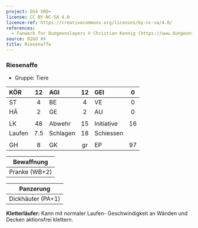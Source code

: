 ```yaml
---
project: DS4 SRD+
license: CC BY-NC-SA 4.0
licence-ref: https://creativecommons.org/licenses/by-nc-sa/4.0/
references: 
  - Fanwerk for Dungeonslayers © Christian Kennig (https://www.dungeonslayers.net/)
source: D2GO #4
title: Riesenaffe
---
```


### Riesenaffe

- Gruppe: Tiere

| KÖR    | 12  | AGI      | 12  | GEI        |  0  |
| :----- | :-: | :------- | :-: | :--------- | :-: |
| ST     |  4  | BE       |  4  | VE         |  0  |
| HÄ     |  2  | GE       |  2  | AU         |  0  |
|        |     |          |     |            |     |
| LK     | 48  | Abwehr   | 15  | Initiative | 16  |
| Laufen | 7.5 | Schlagen | 18  | Schiessen  |     |
|        |     |          |     |            |     |
| GH     |  8  | GK       | gr  | EP         | 97  |

|  Bewaffnung   |
| :-----------: |
| Pranke (WB+2) |

|     Panzerung     |
| :---------------: |
| Dickhäuter (PA+1) |

**Kletterläufer:** Kann mit normaler Laufen- Geschwindigkeit an Wänden und Decken aktionsfrei klettern.

